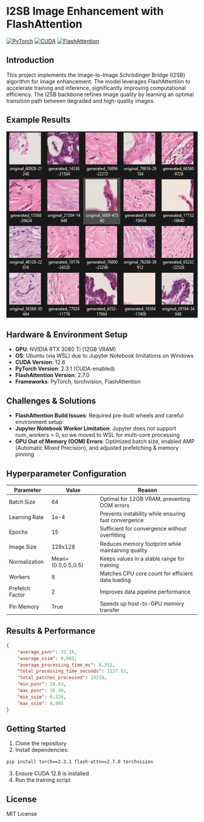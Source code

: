 # I2SB Image Enhancement with FlashAttention

[![PyTorch](https://img.shields.io/badge/PyTorch-2.3.1-EE4C2C?logo=pytorch)](https://pytorch.org/)
[![CUDA](https://img.shields.io/badge/CUDA-12.6-76B900?logo=nvidia)](https://developer.nvidia.com/cuda-toolkit)
[![FlashAttention](https://img.shields.io/badge/FlashAttention-2.7.0-blue)](https://github.com/HazyResearch/flash-attention)

## Introduction
This project implements the Image-to-Image Schrödinger Bridge (I2SB) algorithm for image enhancement. The model leverages FlashAttention to accelerate training and inference, significantly improving computational efficiency. The I2SB backbone refines image quality by learning an optimal transition path between degraded and high-quality images.

## Example Results
![Result](./result.png)


## Hardware & Environment Setup
- **GPU**: NVIDIA RTX 3080 Ti (12GB VRAM)
- **OS**: Ubuntu (via WSL) due to Jupyter Notebook limitations on Windows
- **CUDA Version**: 12.6
- **PyTorch Version**: 2.3.1 (CUDA-enabled)
- **FlashAttention Version**: 2.7.0
- **Frameworks**: PyTorch, torchvision, FlashAttention

## Challenges & Solutions
- **FlashAttention Build Issues**: Required pre-built wheels and careful environment setup
- **Jupyter Notebook Worker Limitation**: Jupyter does not support num_workers > 0, so we moved to WSL for multi-core processing
- **GPU Out of Memory (OOM) Errors**: Optimized batch size, enabled AMP (Automatic Mixed Precision), and adjusted prefetching & memory pinning

## Hyperparameter Configuration

| Parameter | Value | Reason |
|-----------|--------|---------|
| Batch Size | 64 | Optimal for 12GB VRAM, preventing OOM errors |
| Learning Rate | 1e-4 | Prevents instability while ensuring fast convergence |
| Epochs | 15 | Sufficient for convergence without overfitting |
| Image Size | 128x128 | Reduces memory footprint while maintaining quality |
| Normalization | Mean=(0.5,0.5,0.5) | Keeps values in a stable range for training |
| Workers | 8 | Matches CPU core count for efficient data loading |
| Prefetch Factor | 2 | Improves data pipeline performance |
| Pin Memory | True | Speeds up host-to-GPU memory transfer |

## Results & Performance

```json
{
    "average_psnr": 32.18,
    "average_ssim": 0.985,
    "average_processing_time_ms": 0.252,
    "total_processing_time_seconds": 1127.52,
    "total_patches_processed": 29219,
    "min_psnr": 18.63,
    "max_psnr": 35.40,
    "min_ssim": 0.320,
    "max_ssim": 0.995
}
```

## Getting Started
1. Clone the repository
2. Install dependencies:
```bash
pip install torch==2.3.1 flash-attn==2.7.0 torchvision
```
3. Ensure CUDA 12.6 is installed
4. Run the training script

## License
MIT License
